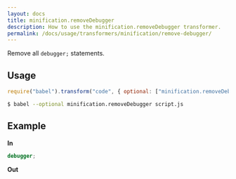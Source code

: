 ```yaml
---
layout: docs
title: minification.removeDebugger
description: How to use the minification.removeDebugger transformer.
permalink: /docs/usage/transformers/minification/remove-debugger/
---
```


Remove all `debugger;` statements.

## Usage

```javascript
require("babel").transform("code", { optional: ["minification.removeDebugger"] });
```

```sh
$ babel --optional minification.removeDebugger script.js
```

## Example

**In**

```javascript
debugger;
```

**Out**

```javascript

```
